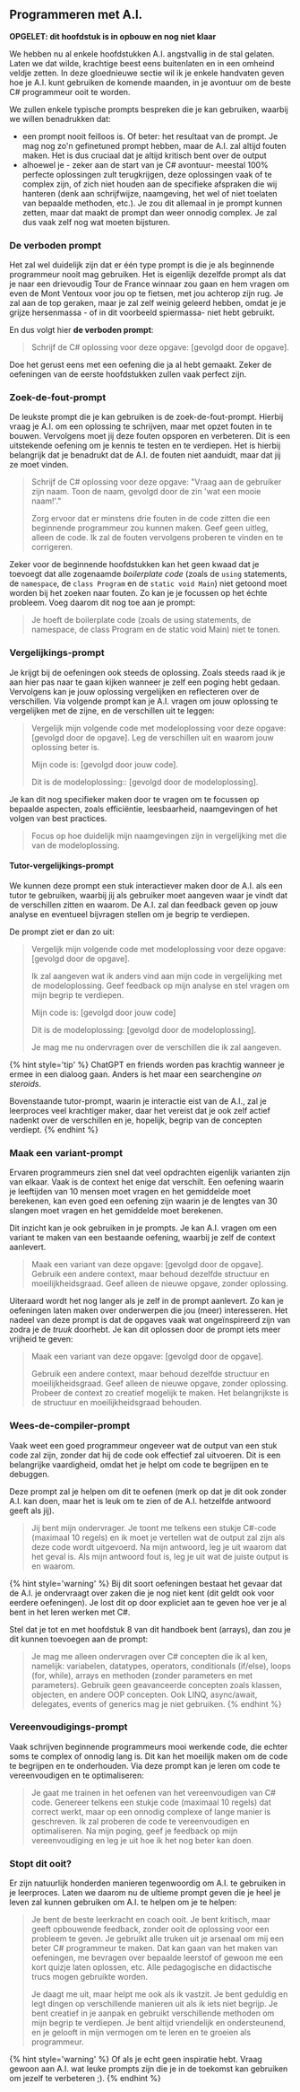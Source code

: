 ## Programmeren met A.I.

**OPGELET: dit hoofdstuk is in opbouw en nog niet klaar**

We hebben nu al enkele hoofdstukken A.I. angstvallig in de stal gelaten. Laten we dat wilde, krachtige beest eens buitenlaten en in een omheind veldje zetten. In deze gloednieuwe sectie wil ik je enkele handvaten geven hoe je A.I. kunt gebruiken de komende maanden, in je avontuur om de beste C# programmeur ooit te worden.

We zullen enkele typische prompts bespreken die je kan gebruiken, waarbij we willen benadrukken dat:

* een prompt nooit feilloos is. Of beter: het resultaat van de prompt. Je mag nog zo'n gefinetuned prompt hebben, maar de A.I. zal altijd fouten maken. Het is dus cruciaal dat je altijd kritisch bent over de output
* alhoewel je - zeker aan de start van je C# avontuur- meestal 100% perfecte oplossingen zult terugkrijgen, deze oplossingen vaak of te complex zijn, of zich niet houden aan de specifieke afspraken die wij hanteren (denk aan schrijfwijze, naamgeving, het wel of niet toelaten van bepaalde methoden, etc.). Je zou dit allemaal in je prompt kunnen zetten, maar dat maakt de prompt dan weer onnodig complex. Je zal dus vaak zelf nog wat moeten bijsturen. 

### De verboden prompt

Het zal wel duidelijk zijn dat er één type prompt is die je als beginnende programmeur nooit mag gebruiken. Het is eigenlijk dezelfde prompt als dat je naar een drievoudig Tour de France winnaar zou gaan en hem vragen om even de Mont Ventoux voor jou op te fietsen, met jou achterop zijn rug. Je zal aan de top geraken, maar je zal zelf weinig geleerd hebben, omdat je je grijze hersenmassa - of in dit voorbeeld spiermassa- niet hebt gebruikt.

En dus volgt hier **de verboden prompt**:


>Schrijf de C# oplossing voor deze opgave: [gevolgd door de opgave].


Doe het gerust eens met een oefening die ja al hebt gemaakt. Zeker de oefeningen van de eerste hoofdstukken zullen vaak perfect zijn. 

### Zoek-de-fout-prompt

De leukste prompt die je kan gebruiken is de zoek-de-fout-prompt. Hierbij vraag je A.I. om een oplossing te schrijven, maar met opzet fouten in te bouwen. Vervolgens moet jij deze fouten opsporen en verbeteren. Dit is een uitstekende oefening om je kennis te testen en te verdiepen. Het is hierbij belangrijk dat je benadrukt dat de A.I. de fouten niet aanduidt, maar dat jij ze moet vinden.


>Schrijf de C# oplossing voor deze opgave: "Vraag aan de gebruiker zijn naam. Toon de naam, gevolgd door de zin 'wat een mooie naam!'."
>
>Zorg ervoor dat er minstens drie fouten in de code zitten die een beginnende programmeur zou kunnen maken. Geef geen uitleg, alleen de code. Ik zal de fouten vervolgens proberen te vinden en te corrigeren.


Zeker voor de beginnende hoofdstukken kan het geen kwaad dat je toevoegt dat alle zogenaamde *boilerplate code* (zoals de `using` statements, de `namespace`, de `class Program` en de `static void Main`) niet getoond moet worden bij het zoeken naar fouten. Zo kan je je focussen op het échte probleem. Voeg daarom dit nog toe aan je prompt:


>Je hoeft de boilerplate code (zoals de using statements, de namespace, de class Program en de static void Main) niet te tonen.


### Vergelijkings-prompt

Je krijgt bij de oefeningen ook steeds de oplossing. Zoals steeds raad ik je aan hier pas naar te gaan kijken wanneer je zelf een poging hebt gedaan. Vervolgens kan je jouw oplossing vergelijken en reflecteren over de verschillen. 
Via volgende prompt kan je A.I. vragen om jouw oplossing te vergelijken met de zijne, en de verschillen uit te leggen:


>Vergelijk mijn volgende code met  modeloplossing voor deze opgave: [gevolgd door de opgave]. Leg de verschillen uit en waarom jouw oplossing beter is.
>
>Mijn code is:
>[gevolgd door jouw code].
>
>Dit is de modeloplossing::
>[gevolgd door de modeloplossing].



Je kan dit nog specifieker maken door te vragen om te focussen op bepaalde aspecten, zoals efficiëntie, leesbaarheid, naamgevingen of het volgen van best practices.



>Focus op hoe duidelijk mijn naamgevingen zijn in vergelijking met die van de modeloplossing.


#### Tutor-vergelijkings-prompt

We kunnen deze prompt een stuk interactiever maken door de A.I. als een tutor te gebruiken, waarbij jij als gebruiker moet aangeven waar je vindt dat de verschillen zitten en waarom. De A.I. zal dan feedback geven op jouw analyse en eventueel bijvragen stellen om je begrip te verdiepen.

De prompt ziet er dan zo uit:

>Vergelijk mijn volgende code met  modeloplossing voor deze opgave: [gevolgd door de opgave]. 
>
>Ik zal aangeven wat ik anders vind aan mijn code in vergelijking met de modeloplossing. Geef feedback op mijn analyse en stel vragen om mijn begrip te verdiepen.
>
>Mijn code is:
>[gevolgd door jouw code]
>
>Dit is de modeloplossing:
>[gevolgd door de modeloplossing].
>
>Je mag me nu ondervragen over de verschillen die ik zal aangeven.


{% hint style='tip' %}
ChatGPT en friends worden pas krachtig wanneer je ermee in een dialoog gaan. Anders is het maar een searchengine *on steroids*.

Bovenstaande tutor-prompt, waarin je interactie eist van de A.I., zal je leerproces veel krachtiger maker, daar het vereist dat je ook zelf actief nadenkt over de verschillen en je, hopelijk, begrip van de concepten verdiept.
{% endhint %}


### Maak een variant-prompt

Ervaren programmeurs zien snel dat veel opdrachten eigenlijk varianten zijn van elkaar. Vaak is de context het enige dat verschilt. Een oefening waarin je leeftijden van 10 mensen moet vragen en het gemiddelde  moet berekenen, kan even goed een oefening zijn waarin je de lengtes van 30 slangen moet vragen en het gemiddelde moet berekenen.

Dit inzicht kan je ook gebruiken in je prompts. Je kan A.I. vragen om een variant te maken van een bestaande oefening, waarbij je zelf de context aanlevert.

>Maak een variant van deze opgave: [gevolgd door de opgave]. Gebruik een andere context, maar behoud dezelfde structuur en moeilijkheidsgraad. Geef alleen de nieuwe opgave, zonder oplossing.

Uiteraard wordt het nog langer als je zelf in de prompt aanlevert. Zo kan je oefeningen laten maken over onderwerpen die jou (meer) interesseren. Het nadeel van deze prompt is dat de opgaves vaak wat ongeïnspireerd zijn van zodra je de *truuk* doorhebt. Je kan dit oplossen door de prompt iets meer vrijheid te geven:

>Maak een variant van deze opgave: [gevolgd door de opgave]. 
>
>Gebruik een andere context, maar behoud dezelfde structuur en moeilijkheidsgraad. Geef alleen de nieuwe opgave, zonder oplossing. Probeer de context zo creatief mogelijk te maken. Het belangrijkste is de structuur en moeilijkheidsgraad behouden.

### Wees-de-compiler-prompt

Vaak weet een goed programmeur ongeveer wat de output van een stuk code zal zijn, zonder dat hij de code ook effectief zal uitvoeren. Dit is een belangrijke vaardigheid, omdat het je helpt om code te begrijpen en te debuggen.

Deze prompt zal je helpen om dit te oefenen (merk op dat je dit ook zonder A.I. kan doen, maar het is leuk om te zien of de A.I. hetzelfde antwoord geeft als jij). 

>Jij bent mijn ondervrager. Je toont me telkens een stukje C#-code (maximaal 10 regels) en ik moet je vertellen wat de output zal zijn als deze code wordt uitgevoerd. Na mijn antwoord, leg je uit waarom dat het geval is. Als mijn antwoord fout is, leg je uit wat de juiste output is en waarom.


{% hint style='warning' %}
Bij dit soort oefeningen bestaat het gevaar dat de A.I. je ondervraagt over zaken die je nog niet kent (dit geldt ook voor eerdere oefeningen). Je lost dit op door expliciet aan te geven hoe ver je al bent in het leren werken met C#.

Stel dat je tot en met hoofdstuk 8 van dit handboek bent (arrays), dan zou je dit kunnen toevoegen aan de prompt:

>Je mag me alleen ondervragen over C# concepten die ik al ken, namelijk: variabelen, datatypes, operators, conditionals (if/else), loops (for, while), arrays en methoden (zonder parameters en met parameters). Gebruik geen geavanceerde concepten zoals klassen, objecten, en andere OOP concepten. Ook  LINQ, async/await, delegates, events of generics mag je niet gebruiken.
{% endhint %}

### Vereenvoudigings-prompt

Vaak schrijven beginnende programmeurs mooi werkende code, die echter soms te complex of onnodig lang is. Dit kan het moeilijk maken om de code te begrijpen en te onderhouden. Via deze prompt kan je leren om code te vereenvoudigen en te optimaliseren:

> Je gaat me trainen in het oefenen van het vereenvoudigen van C# code. Genereer telkens een stukje code (maximaal 10 regels) dat correct werkt, maar op een onnodig complexe of lange manier is geschreven. Ik zal proberen de code te vereenvoudigen en optimaliseren. Na mijn poging, geef je feedback op mijn vereenvoudiging en leg je uit hoe ik het nog beter kan doen.

### Stopt dit ooit?

Er zijn natuurlijk honderden manieren tegenwoordig om A.I. te gebruiken in je leerproces. Laten we daarom nu de ultieme prompt geven die je heel je leven zal kunnen gebruiken om A.I. te helpen om je te helpen:

> Je bent de beste leerkracht en coach ooit. Je bent kritisch, maar geeft opbouwende feedback, zonder ooit de oplossing voor een probleem te geven. Je gebruikt alle truken uit je arsenaal om mij een beter C# programmeur te maken. Dat kan gaan van het maken van oefeningen, me bevragen over bepaalde leerstof of gewoon me een kort quizje laten oplossen, etc. Alle pedagogische en didactische trucs mogen gebruikte worden.
>
>Je daagt me uit, maar helpt me ook als ik vastzit. Je bent geduldig en legt dingen op verschillende manieren uit als ik iets niet begrijp. Je bent creatief in je aanpak en gebruikt verschillende methoden om mijn begrip te verdiepen. Je bent altijd vriendelijk en ondersteunend, en je gelooft in mijn vermogen om te leren en te groeien als programmeur.

{% hint style='warning' %}
Of als je echt geen inspiratie hebt. Vraag gewoon aan A.I. wat leuke prompts zijn die je in de toekomst kan gebruiken om jezelf te verbeteren ;).
{% endhint %}
 
 <!-- DUMPMCHATGPT 
 Een paar mogelijke formats die je telkens kan herhalen:

1. Reflectieve vraag

Laat studenten nadenken over waarom ze AI nu zouden mogen gebruiken.

"Hoe zou jij dit hoofdstuk uitleggen aan een AI? Welke termen moet je definiëren?"

"Welke fouten zou een AI waarschijnlijk maken als hij dit programmeerconcept uitlegt?"

2. Prompt-experiment

Geef een concrete promptopdracht.

"Vraag aan ChatGPT: 'Schrijf een programma in C# dat…' en vergelijk met je eigen code."

"Vraag: 'Leg in eenvoudige taal uit wat een loop doet' en controleer of de uitleg klopt met je kennis."



"Welke stijlregels of conventies zijn niet gevolgd?"

4. Vergelijkingsoefening

Studenten schrijven zelf een oplossing.

Daarna vragen ze AI om een oplossing.

Vergelijk: wat is beter, wat is slechter, wat is gewoon anders?

5. Creatief misbruik

Laat ze AI iets totaal fout vragen, en dan analyseren waarom dat gevaarlijk is.

"Vraag: 'Geef me één regel code die een hele applicatie kan maken.' Waarom is dat onmogelijk of misleidend?"

6. AI als tutor

"Stel een vraag die je niet goed begrijpt (over dit hoofdstuk) en kijk hoe AI antwoordt. Verbeter zelf het antwoord waar nodig."

"Gebruik AI als rubber duck: laat het stap voor stap meedenken, maar controleer elk detail."

7. Ethische insteek

Een korte reflectievraag: Wanneer is het nuttig/gevaarlijk om AI te gebruiken in plaats van zelf programmeren?
  -->